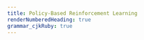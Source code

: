 ```yaml
---
title: Policy-Based Reinforcement Learning
renderNumberedHeading: true
grammar_cjkRuby: true
---
```



